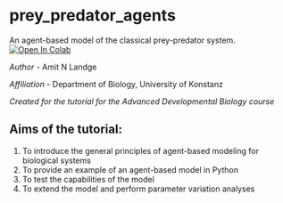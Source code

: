 # prey_predator_agents
An agent-based model of the classical prey-predator system.
[![Open In Colab](https://colab.research.google.com/assets/colab-badge.svg)](https://colab.research.google.com/gist/ANLandge/723e81a31765f07a8eb2d5d6ddd39dc9/prey_predator_101.ipynb)

*Author* - Amit N Landge

*Affiliation* - Department of Biology, University of Konstanz

*Created for the tutorial for the Advanced Developmental Biology course*


## Aims of the tutorial:
1. To introduce the general principles of agent-based modeling for biological systems
2. To provide an example of an agent-based model in Python
3. To test the capabilities of the model
4. To extend the model and perform parameter variation analyses


